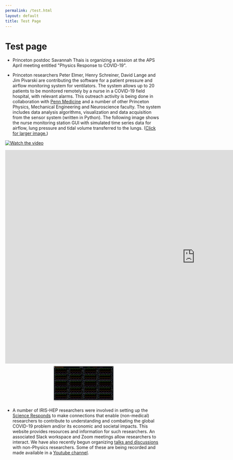 ```yaml
---
permalink: /test.html
layout: default
title: Test Page
---
```


# Test page

  * Princeton postdoc Savannah Thais is organizing a session at the APS
    April meeting entitled "Physics Response to COVID-19".

  * Princeton researchers Peter Elmer, Henry Schreiner, David Lange and Jim
    Pivarski are contributing the software for a patient pressure and
    airflow monitoring system for
    ventilators. The system allows up to 20 patients to be monitored remotely
    by a nurse in a COVID-19 field hospital, with relevant alarms. This
    outreach activity is being done in collaboration with
    [Penn Medicine](https://www.pennmedicine.org/) and a number of other
    Princeton Physics, Mechanical Engineering and Neuroscience faculty.
    The system includes data analysis algorithms, visualization and data
    acquisition from the sensor system (written in Python). The following image shows the nurse monitoring station GUI with simulated time series data for airflow, lung pressure and tidal volume transferred to the lungs. (<a href="/assets/images/20200411-Princeton-Open-Vent-Monitor.png">Click for larger image.</a>)

[![Watch the video](https://img.youtube.com/vi/LNkQ7WTN5GE/maxresdefault.jpg)](https://youtu.be/LNkQ7WTN5GE)

<iframe width="1218" height="685" src="https://www.youtube.com/embed/LNkQ7WTN5GE" frameborder="0" allow="accelerometer; autoplay; encrypted-media; gyroscope; picture-in-picture" allowfullscreen></iframe>

<center><a href="/assets/images/20200411-Princeton-Open-Vent-Monitor.png"><img width="40%" src="/assets/images/20200411-Princeton-Open-Vent-Monitor-thumb.png"></a></center>

  * A number of IRIS-HEP researchers were involved in setting up the
    [Science Responds](https://science-responds.org/) to make connections 
    that enable (non-medical) researchers to contribute to understanding 
    and combating the global COVID-19 problem and/or its economic and 
    societal impacts. This website provides resources and information
    for such researchers. An associated Slack workspace and Zoom
    meetings allow researchers to interact. We have also recently begun
    organizing [talks and discussions](https://indico.cern.ch/category/12245/) 
    with non-Physics researchers. Some of these are being recorded and
    made available in a [Youtube channel](https://www.youtube.com/playlist?list=PLeZvkLnDkqbQ1qIE7PA741dQUb1zw6FBd).



